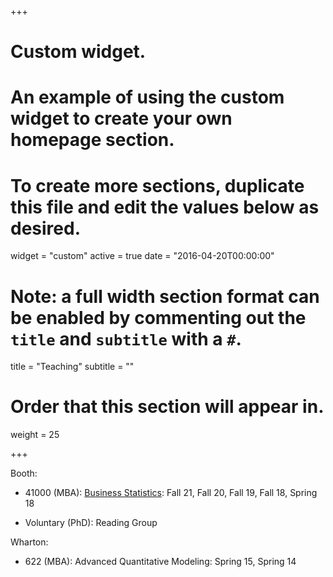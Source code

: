 +++
# Custom widget.
# An example of using the custom widget to create your own homepage section.
# To create more sections, duplicate this file and edit the values below as desired.
widget = "custom"
active = true
date = "2016-04-20T00:00:00"

# Note: a full width section format can be enabled by commenting out the `title` and `subtitle` with a `#`.
title = "Teaching"
subtitle = ""

# Order that this section will appear in.
weight = 25

+++

<!-- This is an example of using the *custom* widget to create your own homepage section.

To remove this section, either delete `content/home/teaching.md` or edit the frontmatter of the file to deactivate the widget by setting `active = false`. -->

Booth:

- 41000 (MBA): [Business Statistics](https://tyliang.github.io/BUS41000/): Fall 21, Fall 20, Fall 19, Fall 18, Spring 18

- Voluntary (PhD): Reading Group

Wharton:

- 622 (MBA): Advanced Quantitative Modeling: Spring 15, Spring 14
